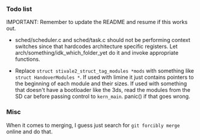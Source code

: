 ### Todo list

IMPORTANT: Remember to update the README and resume if this works out.

- sched/scheduler.c and sched/task.c should not be performing context switches since that hardcodes architecture specific registers. Let arch/something/idk_which_folder_yet do it and invoke appropriate functions.

- Replace `struct stivale2_struct_tag_modules *mods` with something like `struct HandoverModules *`. If used with limine it just contains pointers to the beginning of each module and their sizes. If used with something that doesn't have a bootloader like the 3ds, read the modules from the SD car before passing control to `kern_main`. panic() if that goes wrong.

### Misc
When it comes to merging, I guess just search for `git forcibly merge` online and do that.